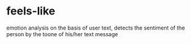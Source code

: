 # feels-like
emotion analysis on the basis of user text, detects the sentiment of the person by the toone of his/her text message
